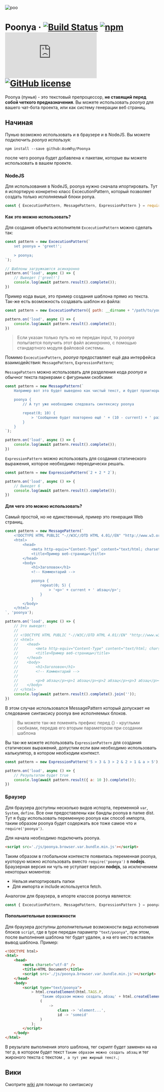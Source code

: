 ![poo](./data/header_document_image.png)

# Poonya &middot; [![Build Status](https://img.shields.io/github/commit-activity/w/AseWhy/Poonya)](https://github.com/AseWhy/Poonya) [![npm](https://img.shields.io/badge/version-0.4.7-green)](https://github.com/AseWhy/Poonya) [![PRs Welcome](https://img.shields.io/github/size/AseWhy/Poonya/dist/poonya.browser.var.bundle.min.js)](https://github.com/AseWhy/Poonya/blob/master/dist/poonya.browser.var.bundle.min.js) [![GitHub license](https://img.shields.io/badge/license-MIT-blue.svg)](https://github.com/AseWhy/Poonya/blob/master/LICENSE)

Poonya (пунья) - это текстовый препроцессор, **не ставящий перед собой четкого предназначения**. Вы можете использовать *poonya* для вашего чат-бота проекта, или как систему генерации веб страниц.

## Начиная
Пунью возможно использовать и в браузере и в NodeJS. Вы можете подключить *poonya* используя:

```
npm install --save github:AseWhy/Poonya
```

после чего poonya будет добавлена к пакетам, которые вы можете использовать в вашем проекте.

### NodeJS
Для использования в NodeJS, poonya нужно сначала ипортировать. Тут я испортирую конкретно класс ExcecutionPattern, который позволяет создать только исполняемый блоки ponya.
```js
const { ExcecutionPattern, MessagePattern, ExpressionPattern } = require('poonya');
```

#### Как это можно использовать?

Для создания объекта исполнителя `ExcecutionPattern` можно сделать так:

```js
const pattern = new ExcecutionPattern(`
    set poonya = 'greet!';
    
    > poonya;
`);

// Шаблоны загружкаются асинхронно
pattern.on('load', async () => {
    // Выведет ['greet!']
    console.log(await pattern.result().complete());
})
```

Пример кода выше, это пример создания шаблона прямо из текста. Так-же есть возможность создавать шаблон из файла:

```js
const pattern = new ExcecutionPattern({ path: __dirname + "/path/to/your/file" });

pattern.on('load', async () => {
    console.log(await pattern.result().complete());
})
```

> Если указан только путь но не передан input, то *poonya* попытается получить этот файл асинхронно, с помощью стандартного модуля файловой системы.

Помимо `ExcecutionPattern`, *poonya* предоставляет ещё два интерфейса взаимодействия: `MessagePattern`, `ExpressionPattern`;

`MessagePattern` можно использовать для разделения кода *poonya* и обычног текста паркерами с фигурными скобками:

```js
const pattern = new MessagePattern(`
    Например вот это будет выведено как чистый текст, и будет проигноривано парсером

    poonya {
        // А тут уже необходимо следовать синтексису poonya

        repeat(0; 10) {
            > 'Сообщение будет повторено ещё ' + (10 - current) + ' раз';
        }
    }
`);

pattern.on('load', async () => {
    console.log(await pattern.result().complete());
})
```

`ExpressionPattern` можно использовать для создания статического выражения, которое необходимо переодически решать.

```js
const pattern = new ExpressionPattern(`2 + 2 * 2`);

pattern.on('load', async () => {
    // Выведет 6
    console.log(await pattern.result().complete());
})
```

#### Для чего это можно использовать?

Самый простой, но не единственный, пример это генерация Web страниц.

```js
const pattern = new MessagePattern(`
    <!DOCTYPE HTML PUBLIC "-//W3C//DTD HTML 4.01//EN" "http://www.w3.org/TR/html4/strict.dtd">
    <html>
        <head>
            <meta http-equiv="Content-Type" content="text/html; charset=utf-8">
            <title>Пример веб-страницы</title>
        </head>
        <body>
            <h1>Заголовок</h1>
            <!-- Комментарий -->

            poonya {
                repeat(0; 5) {
                    > '<p>' + current + ' абзац</p>';
                }
            }
        </body>
    </html>
`, 'poonya');

pattern.on('load', async () => {
    // Это выведет:
    //
    // <!DOCTYPE HTML PUBLIC "-//W3C//DTD HTML 4.01//EN" "http://www.w3.org/TR/html4/strict.dtd">
    // <html>
    //    <head>
    //        <meta http-equiv="Content-Type" content="text/html; charset=utf-8">
    //        <title>Пример веб-страницы</title>
    //    </head>
    //    <body>
    //        <h1>Заголовок</h1>
    //        <!-- Комментарий -->
    //
    //        <p>0 абзац</p><p>1 абзац</p><p>2 абзац</p><p>3 абзац</p><p>4 абзац</p>
    //    </body>
    // </html>
    console.log(await pattern.result().complete().join(''));
})
```

В этом случае использовался MessagePattern который допускает не следование синтаксису poonya вне исполняемых блоков.

> Вы можете так-же поменять префикс перед {} - круглыми скобками, передав его вторым параметором при создании шаблона

Вы так-же можете использовать `ExpressionPattern` для создания статических выражений, допустим если вам необходимо использовать калькулятор, в котором необходим контекст.

```js
const pattern = new ExpressionPattern('5 > 3 & 3 > 2 & 2 > 1 & a > 5');

pattern.on('load', async () => {
    // Результатом будет true
    console.log(await pattern.result({ a: 10 }).complete());
})
```

### Браузер
Для браузера доступны несколько видов испорта, переменной `var`, `System`, `define`. Все они предоставлены как бандлы poonya в папке dist. Тут я буду использовать переменную poonya как способ импорта, таким образом poonya будет содержать все тоже самое что и ``require('poonya')``.

Для начала необходимо подключить poonya.

```html
<script src='./js/poonya.browser.var.bundle.min.js'></script>
```

Таким образом в глобальном контексте появилась переменная poonya, куоторую можно использовать вместо ``require('poonya')`` в **nodejs**. Браузерная версия ни чуть не уступает версии **nodejs**, за исключением некоторых моментов:
* Нельзя импортировать папки
* Для импорта и include используется fetch.

Аналогом для браузера, в ипорте классов poonya является:

```js
const { ExcecutionPattern, MessagePattern, ExpressionPattern } = poonya;
```

#### Попольнительные возможности
Для браузера доступны дополнительные возможности вида исполнения блоков `script`, где в type передан параметр `"text/poonya"`, при этом, после выполнения шаблона тег будет удален, а на его место вставлен вывод шаблона. Пример:

```html
<!DOCTYPE html>
<html>
    <head>
        <meta charset="utf-8" />
        <title>HTML Document</title>
        <script src='./js/poonya.browser.var.bundle.min.js'></script>
    </head>
    <body>
        <script type="text/poonya">
            > html.createElement(html.TAGS.P, 
                'Таким образом можно создать абзац' + html.createElement(html.TAGS.B, ', а тут уже жирный текст.')
                (
                    ->
                        class -> 'element...',
                        id -> 'someid'
                )
            );
        </script>
    </body>
</html>
```

В реузьтате выполнения этого шаблона, тег скрипт будет заменен на на тег p, в котором будет текст `Таким образом можно создать абзац` и тег жироного текста с текстом `, а тут уже жирный текст.`;

## Вики
Смотрите [wiki](https://github.com/AseWhy/Poonya/wiki) для помощи по синтаксису